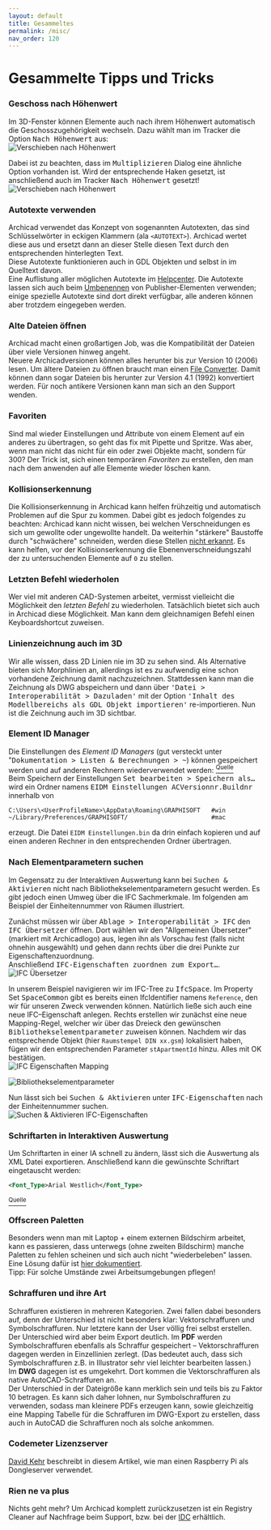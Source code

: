 ```yaml
---
layout: default
title: Gesammeltes
permalink: /misc/
nav_order: 120
---
```

# Gesammelte Tipps und Tricks

### Geschoss nach Höhenwert
Im 3D-Fenster können Elemente auch nach ihrem Höhenwert automatisch die Geschosszugehörigkeit wechseln. Dazu wählt man im Tracker die Option <samp>Nach Höhenwert</samp> aus:  
![Verschieben nach Höhenwert](../img/nach-hoehenwert-1.png)  

Dabei ist zu beachten, dass im <samp>Multiplizieren</samp> Dialog eine ähnliche Option vorhanden ist. Wird der entsprechende Haken gesetzt, ist anschließend auch im Tracker <samp>Nach Höhenwert</samp> gesetzt!  
![Verschieben nach Höhenwert](../img/nach-hoehenwert-2.png)


### Autotexte verwenden
Archicad verwendet das Konzept von sogenannten Autotexten, das sind Schlüsselwörter in eckigen Klammern (ala `<AUTOTEXT>`). Archicad wertet diese aus und ersetzt dann an dieser Stelle diesen Text durch den entsprechenden hinterlegten Text.  
Diese Autotexte funktionieren auch in GDL Objekten und selbst in im Quelltext davon.  
Eine Auflistung aller möglichen Autotexte im [Helpcenter](https://helpcenter.graphisoft.com/de/user-guide/125474/). Die Autotexte lassen sich auch beim [Umbenennen](https://helpcenter.graphisoft.de/handbuecher/handbucher-zu-archicad-22/hilfe-zu-archicad-22/dokumentation/publizieren/publisher/) von Publisher-Elementen verwenden; einige spezielle Autotexte sind dort direkt verfügbar, alle anderen können aber trotzdem eingegeben werden.


### Alte Dateien öffnen
Archicad macht einen großartigen Job, was die Kompatibilität der Dateien über viele Versionen hinweg angeht.  
Neuere Archicadversionen können alles herunter bis zur Version 10 (2006) lesen. Um ältere Dateien zu öffnen braucht man einen [File Converter](https://www.graphisoft.com/downloads/fileconverter.html?_ga=2.61625003.643702453.1581271053-1232179466.1527696442). Damit können dann sogar Dateien bis herunter zur Version 4.1 (1992) konvertiert werden. Für noch antikere Versionen kann man sich an den Support wenden. <!-- https://graphisoft.com/de/downloads/fileconverterger -->


### Favoriten
Sind mal wieder Einstellungen und Attribute von einem Element auf ein anderes zu übertragen, so geht das fix mit Pipette und Spritze. Was aber, wenn man nicht das nicht für ein oder zwei Objekte macht, sondern für 300? Der Trick ist, sich einen temporären _Favoriten_ zu erstellen, den man nach dem anwenden auf alle Elemente wieder löschen kann.


### Kollisionserkennung
Die Kollisionserkennung in Archicad kann helfen frühzeitig und automatisch Problemen auf die Spur zu kommen. Dabei gibt es jedoch folgendes zu beachten: Archicad kann nicht wissen, bei welchen Verschneidungen es sich um gewollte oder ungewollte handelt. Da weiterhin "stärkere" Baustoffe durch "schwächere" schneiden, werden diese Stellen [nicht erkannt](https://archicad-talk.graphisoft.com/viewtopic.php?f=20&t=69024). Es kann helfen, vor der Kollisionserkennung die Ebenenverschneidungszahl der zu untersuchenden Elemente auf `0` zu stellen.


### Letzten Befehl wiederholen
Wer viel mit anderen CAD-Systemen arbeitet, vermisst vielleicht die Möglichkeit den _letzten Befehl_ zu wiederholen. Tatsächlich bietet sich auch in Archicad diese Möglichkeit. Man kann dem gleichnamigen Befehl einen Keyboardshortcut zuweisen. 


### Linienzeichnung auch im 3D
Wir alle wissen, dass 2D Linien nie im 3D zu sehen sind. Als Alternative bieten sich Morphlinien an, allerdings ist es zu aufwendig eine schon vorhandene Zeichnung damit nachzuzeichnen. Stattdessen kann man die Zeichnung als DWG abspeichern und dann über <samp>'Datei > Interoperabilität > Dazuladen'</samp> mit der Option <samp>'Inhalt des Modellbereichs als GDL Objekt importieren'</samp> re-importieren. Nun ist die Zeichnung auch im 3D sichtbar.


### Element ID Manager
Die Einstellungen des _Element ID Managers_ (gut versteckt unter "<samp>Dokumentation > Listen & Berechnungen > ~</samp>) können gespeichert werden und auf anderen Rechnern wiederverwendet werden: [<sup>Quelle</sup>](https://archicad-talk.graphisoft.com/viewtopic.php?f=34&t=69156)  
Beim Speichern der Einstellungen <samp>Set bearbeiten > Speichern als…</samp> wird ein Ordner namens <samp>EIDM Einstellungen ACVersionnr.Buildnr</samp> innerhalb von
```
C:\Users\<UserProfileName>\AppData\Roaming\GRAPHISOFT   #win
~/Library/Preferences/GRAPHISOFT/                       #mac
```
erzeugt. Die Datei `EIDM Einstellungen.bin` da drin einfach kopieren und auf einen anderen Rechner in den entsprechenden Ordner übertragen.


### Nach Elementparametern suchen
Im Gegensatz zu der Interaktiven Auswertung kann bei <samp>Suchen & Aktivieren</samp> nicht nach Bibliothekselementparametern gesucht werden. Es gibt jedoch einen Umweg über die IFC Sachmerkmale. Im folgenden am Beispiel der Einheitennummer von Räumen illustriert.

Zunächst müssen wir über <samp>Ablage > Interoperabilität > IFC</samp> den <samp>IFC Übersetzer</samp> öffnen. Dort wählen wir den "Allgemeinen Übersetzer" (markiert mit Archicadlogo) aus, legen ihn als Vorschau fest (falls nicht ohnehin ausgewählt) und gehen dann rechts über die drei Punkte zur Eigenschaftenzuordnung.   
Anschließend <samp>IFC-Eigenschaften zuordnen zum Export…</samp>.  
![IFC Übersetzer](../img/suchen-aktivieren-param-zu-ifc-1.png)


In unserem Beispiel navigieren wir im IFC-Tree zu <samp>IfcSpace</samp>. Im Property Set <samp>SpaceCommon</samp> gibt es bereits einen IfcIdentifier namens `Reference`, den wir für unseren Zweck verwenden können. Natürlich ließe sich auch eine neue IFC–Eigenschaft anlegen. Rechts erstellen wir zunächst eine neue Mapping-Regel, welcher wir über das Dreieck den gewünschen <samp>Bibliothekselementparameter</samp> zuweisen können. Nachdem wir das entsprechende Objekt (hier `Raumstempel DIN xx.gsm`) lokalisiert haben, fügen wir den entsprechenden Parameter `stApartmentId` hinzu. Alles mit OK bestätigen.  
![IFC Eigenschaften Mapping](../img/suchen-aktivieren-param-zu-ifc-2.png)  

![Bibliothekselementparameter](../img/suchen-aktivieren-param-zu-ifc-3.png)

Nun lässt sich bei <samp>Suchen & Aktivieren</samp> unter <samp>IFC-Eigenschaften</samp> nach der Einheitennummer suchen.  
![Suchen & Aktivieren IFC-Eigenschaften](../img/suchen-aktivieren-param-zu-ifc-4.png)


### Schriftarten in Interaktiven Auswertung
Um Schriftarten in einer IA schnell zu ändern, lässt sich die Auswertung als XML Datei exportieren. Anschließend kann die gewünschte Schriftart eingetauscht werden:  
```xml
<Font_Type>Arial Westlich</Font_Type>
```
[<sup>Quelle</sup>](https://archicad-talk.graphisoft.com/viewtopic.php?p=314694#p314694)


### Offscreen Paletten
Besonders wenn man mit Laptop + einem externen Bildschirm arbeitet, kann es passieren, dass unterwegs (ohne zweiten Bildschirm) manche Paletten zu fehlen scheinen und sich auch nicht "wiederbeleben" lassen.  
Eine Lösung dafür ist [hier dokumentiert](https://lucasbecker.de/posts/how-to-get-back-missing-archicad-palettes).  
Tipp: Für solche Umstände zwei Arbeitsumgebungen pflegen!


### Schraffuren und ihre Art
Schraffuren existieren in mehreren Kategorien. Zwei fallen dabei besonders auf, denn der Unterschied ist nicht besonders klar: Vektorschraffuren und Symbolschraffuren. Nur letztere kann der User völlig frei selbst erstellen.  
Der Unterschied wird aber beim Export deutlich. Im **PDF** werden Symbolschraffuren ebenfalls als Schraffur gespeichert – Vektorschraffuren dagegen werden in Einzellinien zerlegt. (Das bedeutet auch, dass sich Symbolschraffuren z.B. in Illustrator sehr viel leichter bearbeiten lassen.)  
Im **DWG** dagegen ist es umgekehrt. Dort kommen die Vektorschraffuren als native AutoCAD-Schraffuren an.  
Der Unterschied in der Dateigröße kann merklich sein und teils bis zu Faktor 10 betragen. Es kann sich daher lohnen, nur Symbolschraffuren zu verwenden, sodass man kleinere PDFs erzeugen kann, sowie gleichzeitig eine Mapping Tabelle für die Schraffuren im DWG-Export zu erstellen, dass auch in AutoCAD die Schraffuren noch als solche ankommen.


### Codemeter Lizenzserver
[David Kehr](https://www.davidkehr.com/raspberry-pi-linux-als-codemeter-lizenzserver/) beschreibt in diesem Artikel, wie man einen Raspberry Pi als Dongleserver verwendet.


### Rien ne va plus
Nichts geht mehr? Um Archicad komplett zurückzusetzen ist ein Registry Cleaner auf Nachfrage beim Support, bzw. bei der [IDC](https://www.idc.ch/nc/support/view/?tx_idcsupport%5BprimaryLink%5D=1027&tx_idcsupport%5Bentry%5D=591&cHash=4551039ff4a5def9ae3ec33d61887915) erhältlich. 
<!-- archive.org link:: http://web.archive.org/web/20211013130329/https://www.idc.ch/nc/support/view/?tx_idcsupport%5BprimaryLink%5D=1027&tx_idcsupport%5Bentry%5D=591&cHash=4551039ff4a5def9ae3ec33d61887915 -->
